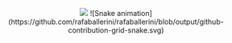 <p align="center">
	<img src="https://lanyard-profile-readme.vercel.app/api/1004522003157499935?hideTimestamp=true&hideBadges=true"/>
  ![Snake animation](https://github.com/rafaballerini/rafaballerini/blob/output/github-contribution-grid-snake.svg)
 
</div>
	
